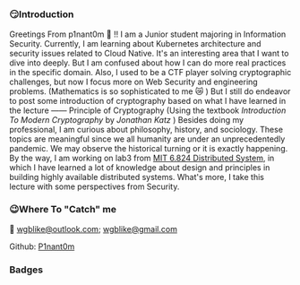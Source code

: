 # 

### 😏Introduction

Greetings From p1nant0m 🖖 !! I am a Junior student majoring in Information Security. Currently, I am learning about Kubernetes architecture and security issues related to Cloud Native. It's an interesting area that I want to dive into deeply. But I am confused about how I can do more real practices in the specific domain. Also, I used to be a CTF player solving cryptographic challenges, but now I focus more on Web Security and engineering problems. (Mathematics is so sophisticated to me :crying_cat_face: ) But I still do endeavor to post some introduction of cryptography based on what I have learned in the lecture —— Principle of Cryptography (Using the textbook *Introduction To Modern Cryptography* by *Jonathan Katz* ) Besides doing my professional, I am curious about philosophy, history, and sociology. These topics are meaningful since we all humanity are under an unprecedentedly pandemic. We may observe the historical turning or it is exactly happening. By the way, I am working on lab3 from <u>MIT 6.824 Distributed System</u>, in which I have learned a lot of knowledge about design and principles in building highly available distributed systems. What's more, I take this lecture with some perspectives from Security.



### 😉Where To "Catch" me

📨 wgblike@outlook.com; wgblike@gmail.com

Github: [P1nant0m](https://github.com/wgblikeW)

### Badges

<div data-iframe-width="150" data-iframe-height="270" data-share-badge-id="ee332453-8b4d-4f0b-bc04-63ac08cac474" data-share-badge-host="https://www.credly.com"></div><script type="text/javascript" async src="//cdn.credly.com/assets/utilities/embed.js"></script>
